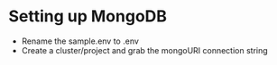 # Setting up MongoDB

-   Rename the sample.env to .env
-   Create a cluster/project and grab the mongoURI connection string
